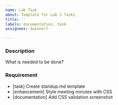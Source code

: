 ```yaml
---
name: Lab Task
about: Template for Lab 3 Tasks
title: ''
labels: documentation, task
assignees: Xwinner7

---
```


### Description
What is needed to be done?

### Requirement
- [task] Create standup.md template 
- [enhancement] Style meeting minutes with CSS
- [documentation] Add CSS validation screenshot
